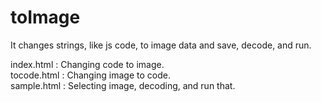 # toImage

It changes strings, like js code, to image data and save, decode, and run.
  
index.html : Changing code to image.  
tocode.html : Changing image to code.  
sample.html : Selecting image, decoding, and run that.  
